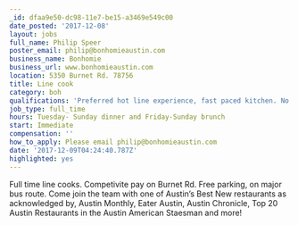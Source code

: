 ```yaml
---
_id: dfaa9e50-dc98-11e7-be15-a3469e549c00
date_posted: '2017-12-08'
layout: jobs
full_name: Philip Speer
poster_email: philip@bonhomieaustin.com
business_name: Bonhomie
business_url: www.bonhomieaustin.com
location: 5350 Burnet Rd. 78756
title: Line cook
category: boh
qualifications: 'Preferred hot line experience, fast paced kitchen. No late nights.'
job_type: full_time
hours: Tuesday- Sunday dinner and Friday-Sunday brunch
start: Immediate
compensation: ''
how_to_apply: Please email philip@bonhomieaustin.com
date: '2017-12-09T04:24:40.787Z'
highlighted: yes
---
```

Full time line cooks. Competivite pay on Burnet Rd. Free parking, on major bus route. Come join the team with one of Austin’s Best New restaurants as acknowledged by, Austin Monthly, Eater Austin, Austin Chronicle, Top 20 Austin Restaurants in the Austin American Staesman and more!
